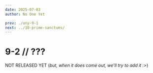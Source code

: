 ```yaml
---
date: 2025-07-03
author: No One Yet

prev: ./any-9-1
next: ../10-prime-sanctums/
---
```


# 9-2 // ???

NOT RELEASED YET (*but, when it does come out, we'll try to add it :>*)